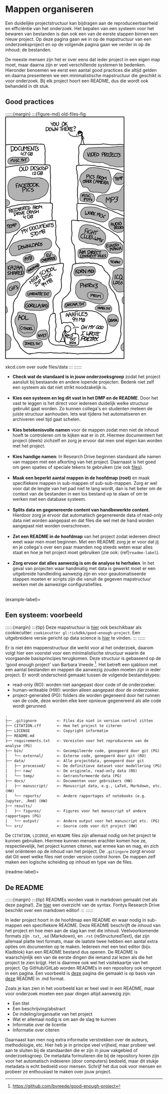# Mappen organiseren

Een duidelijke projectstructuur kan bijdragen aan de reproduceerbaarheid en efficiëntie van het onderzoek. Het 
bepalen van een systeem voor het bewaren van bestanden is dan ook een van de eerste stappen binnen een nieuw project. 
Op deze pagina gaan we in op de mapstructuur van een onderzoeksproject en op de volgende pagina gaan we verder in op de
inhoud: de bestanden. 

De meeste mensen zijn het er over eens dat ieder project in een eigen map moet, maar daarna zijn er veel verschillende 
systemen te bedenken. Hieronder benoemen we eerst een aantal good practices die altijd gelden en daarna presenteren we 
een minimalistische mapstructuur die geschikt is voor onderzoek. Bij elk project hoort een README, dus die wordt ook
behandeld in dit stuk.

## Good practices
::::::{margin}
:::{figure-md} old-files-fig
<img src="../figures/xkcd_old_files.png" alt="xkcd">

xkcd.com over oude files/data
:::
::::::
- **Check wat de standaard is in jouw onderzoeksgroep** zodat het project aansluit bij bestaande en andere lopende 
projecten. Bedenk niet zelf een systeem als dat niet strikt noodzakelijk is.
<br><br>
- **Kies een systeem en leg dit vast in het DMP en de README**. Door het vast te leggen is het direct voor iedereen 
duidelijk welke structuur gebruikt gaat worden. Zo kunnen collega's en studenten meteen de juiste structuur aanhouden. 
Iets wat tijdens het automatiseren en archiveren veel tijd gaat schelen.
<br><br>
- **Kies betekenisvolle namen** voor de mappen zodat men niet de inhoud hoeft te controleren om te kijken wat er in zit.
Hiermee documenteert het project (deels) zichzelf en zorg je ervoor dat men snel eigen kan worden met het project.
<br><br>
- **Kies handige namen**: In Research Drive beginnen standaard alle namen van mappen met een afkorting van het project. 
Daarnaast is het goed om geen spaties of speciale tekens te gebruiken (zie ook [files](1_files.md)).
<br><br>
- **Maak een beperkt aantal mappen in de hoofdmap (root)** en maak specifiekere mappen in sub-mappen of sub-sub-mappen. 
Zorg er wel voor dat de lengte van het pad niet te lang wordt, dan is het beter om de context van de bestanden in een 
los bestand op te slaan of om te werken met een database systeem.
<br><br>
- **Splits data en gegenereerde content van handbewerkte content**. Hierdoor zorg je ervoor dat automatisch 
gegenereerde data of read-only data niet worden aangepast en dat files die wel met de hand worden aangepast niet worden 
overschreven.
<br><br>
- **Zet een README in de hoofdmap** van het project zodat iedereen direct weet waar men moet beginnen. Met een README
zorg je er voor dat jij en je collega's over een paar maanden nog steeds weten waar alles staat en hoe je het project moet
gebruiken (zie ook: {ref}`readme-label`).
<br><br>
- **Zorg ervoor dat alles aanwezig is om de analyse te herhalen**. In het geval van projecten waar handmatig met data is
gewerkt moet er een uitgebreide handleiding aanwezig zijn en voor geautomatiseerde stappen moeten er scripts zijn die
vanuit de gegeven mapstructuur werken met de aanwezige configuratiefiles.
<br><br>

(example-label)=
## Een systeem: voorbeeld

::::::{margin}
:::{tip}
Deze mapstructuur is [hier](https://gitlab.com/Rickdkk/good-enough-project) ook beschikbaar als cookiecutter: `cookiecutter gl:rickdkk/good-enough-project`.
Een uitgebreidere versie gericht op data science is [hier](https://github.com/drivendata/cookiecutter-data-science) te vinden.
:::
::::::

Er is niet één mappenstructuur die werkt voor al het onderzoek, daarom volgt hier een voorstel voor een minimalistische
structuur waarin de voorgaande basisprincipes terugkomen. Deze structuur is gebaseerd op de 'good enough project' van 
Barbara Vreede [^BVreede]. Het betreft een sjabloon met een aantal bestanden en mappen die aanwezig zouden moeten zijn
in ieder project. Er wordt onderscheid gemaakt tussen de volgende bestandstypes:

- read-only (RO): worden niet aangepast door code of de onderzoeker.
- human-writeable (HW): worden alleen aangepast door de onderzoeker.
- project-generated (PG): folders die worden gegeneerd door het runnen van de code, deze worden elke keer opnieuw
gegenereerd als alle code wordt gerunned.

```
.
├── .gitignore         <- Files die niet in version control zitten
├── CITATION.cff       <- Hoe het project te citeren
├── LICENSE            <- Copyright informatie
├── README.md
├── requirements.txt   <- Vereisten voor het reproduceren van de analyse (PG)
├── bin/               <- Gecompileerde code, genegeerd door git (PG)
│   └── external/      <- Externe code, genegeerd door git (RO)
├── data/              <- Alle projectdata, genegeerd door git
│   ├── processed/     <- De definitieve dataset voor modellering (PG)
│   ├── raw/           <- De originele, read-only data (RO)
│   └── temp/          <- Getransformeerde data (PG)
├── docs/              <- Documenten voor gebruikers (HW)
│   ├── manuscript/    <- Manuscript data, e.g., LaTeX, Markdown, etc. (HW)
│   └── reports/       <- Andere rapportages of notebooks (e.g. Jupyter, .Rmd) (HW)
├── results/
│   ├── figures/       <- Figures voor het manuscript of andere rapportages (PG)
│   └── output/        <- Andere output voor het manuscript etc. (PG)
└── src/               <- Source code voor dit project (HW)

```

De `CITATION`, `LICENSE`, en `README` files zijn allemaal nodig om het project te kunnen gebruiken. Hiermee kunnen mensen
erachter komen hoe ze, respectievelijk, het project kunnen citeren, wat ermee kan en mag, en zich snel oriënteren 
op de inhoud van het project. De `.gitingore` zorgt ervoor dat Git weet welke files niet onder version control horen. 
De mappen zelf maken een logische scheiding op inhoud en type van de files.

(readme-label)=
## De README

::::::{margin}
:::{tip}
READMEs worden vaak in markdown gemaakt (net als deze pagina!). Zie [hier](https://www.markdownguide.org/basic-syntax/) 
een overzicht van de syntax. Fontys Research Drive beschikt over een markdown editor!
:::
::::::

In ieder project hoort in de hoofdmap een README en waar nodig in sub-mappen een specifiekere README. Deze README
beschrijft de inhoud van het project en hoe men aan de slag kan met die inhoud.
Veelvoorkomende formats zijn `.txt`, `.md` (Markdown), en `.rst` (reStructuredText), dat zijn allemaal platte text formats, 
maar de laatste twee hebben een aantal extra opties om documenten op te maken. Iedereen met een text editor (bijv. Kladblok)
kan een README bestand dus openen. De README is waarschijnlijk een van de eerste dingen die iemand zal lezen als die het 
project te zien krijgt. Het is daarmee ook wel het visitekaartje van het project. Op GitHub/GitLab worden READMEs in een
repository ook omgezet in een pagina. Een voorbeeld is [deze](https://github.com/willmcgugan/rich#readme) pagina die 
gemaakt is op basis van [deze](https://raw.githubusercontent.com/willmcgugan/rich/master/README.md) README in .md format.

Zoals je kan zien in het voorbeeld kan er heel veel in een README, maar voor onderzoek moeten een paar dingen altijd 
aanwezig zijn:

- Een titel
- Een beschrijving/abstract
- De indeling/organisatie van het project
- Wat er allemaal nodig is om aan de slag te kunnen
- Informatie over de licentie
- Informatie over citeren

Daarnaast kan men nog extra informatie verstrekken over de auteurs, methodologie, etc. Hier heb je in principe veel 
vrijheid, maar probeer wel aan te sluiten bij de standaarden die er zijn in jouw vakgebied of onderzoeksgroep. De 
metadata formulieren die bij de repository horen zijn voor het automatisch indexeren (door computers) bedoeld, maar dit 
stukje metadata is echt bedoeld voor mensen. Schrijf het dus ook voor mensen en probeer ze enthousiast te maken over
jouw project.

[^BVreede]: https://github.com/bvreede/good-enough-project
